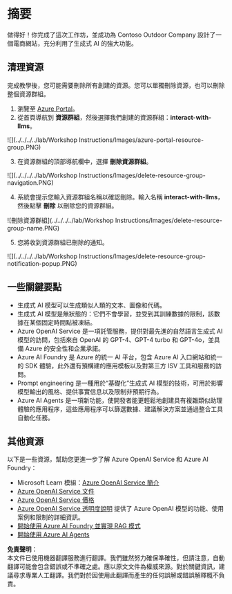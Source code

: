 # 摘要
做得好！你完成了這次工作坊，並成功為 Contoso Outdoor Company 設計了一個電商網站，充分利用了生成式 AI 的強大功能。

## 清理資源

完成教學後，您可能需要刪除所有創建的資源。您可以單獨刪除資源，也可以刪除整個資源群組。

1. 瀏覽至 [Azure Portal](https://portal.azure.com)。  
2. 從首頁導航到 **資源群組**，然後選擇我們創建的資源群組：**interact-with-llms**。

![](../../../../lab/Workshop Instructions/Images/azure-portal-resource-group.PNG)

3. 在資源群組的頂部導航欄中，選擇 **刪除資源群組**。

![](../../../../lab/Workshop Instructions/Images/delete-resource-group-navigation.PNG)

4. 系統會提示您輸入資源群組名稱以確認刪除。輸入名稱 **interact-with-llms**，然後點擊 **刪除** 以刪除您的資源群組。

![刪除資源群組](../../../../lab/Workshop Instructions/Images/delete-resource-group-name.PNG)

5. 您將收到資源群組已刪除的通知。

![](../../../../lab/Workshop Instructions/Images/delete-resource-group-notification-popup.PNG)

## 一些關鍵要點
- 生成式 AI 模型可以生成類似人類的文本、圖像和代碼。
- 生成式 AI 模型是無狀態的：它們不會學習，並受到其訓練數據的限制，該數據在某個固定時間點被凍結。
- Azure OpenAI Service 是一項託管服務，提供對最先進的自然語言生成式 AI 模型的訪問，包括來自 OpenAI 的 GPT-4、GPT-4 turbo 和 GPT-4o，並具備 Azure 的安全性和企業承諾。
- Azure AI Foundry 是 Azure 的統一 AI 平台，包含 Azure AI 入口網站和統一的 SDK 體驗，此外還有預構建的應用模板以及對第三方 ISV 工具和服務的訪問。
- Prompt engineering 是一種用於“基礎化”生成式 AI 模型的技術，可用於影響模型輸出的風格、提供事實信息以及限制非預期行為。
- Azure AI Agents 是一項新功能，使開發者能更輕鬆地創建具有複雜類似助理體驗的應用程序，這些應用程序可以篩選數據、建議解決方案並通過整合工具自動化任務。

## 其他資源
以下是一些資源，幫助您更進一步了解 Azure OpenAI Service 和 Azure AI Foundry：

- Microsoft Learn 模組：[Azure OpenAI Service 簡介](https://learn.microsoft.com/en-us/training/modules/explore-azure-openai/?WT.mc_id=aiml-132569-cacaste)
- [Azure OpenAI Service 文件](https://learn.microsoft.com/en-us/azure/cognitive-services/openai/?WT.mc_id=aiml-132569-cacaste)
- [Azure OpenAI Service 價格](https://azure.microsoft.com/en-us/products/cognitive-services/openai-service/#pricing/?WT.mc_id=aiml-132569-cacaste)
- [Azure OpenAI Service 透明度說明](https://learn.microsoft.com/en-us/legal/cognitive-services/openai/transparency-note/?WT.mc_id=aiml-132569-cacaste) 提供了 Azure OpenAI 模型的功能、使用案例和限制的詳細資訊。
- [開始使用 Azure AI Foundry 並實現 RAG 模式](https://learn.microsoft.com/training/paths/create-custom-copilots-ai-studio//?WT.mc_id=aiml-132569-cacaste)
- [開始使用 Azure AI Agents](https://learn.microsoft.com/en-us/azure/ai-services/agents/overview)

**免責聲明**：  
本文件已使用機器翻譯服務進行翻譯。我們雖然努力確保準確性，但請注意，自動翻譯可能會包含錯誤或不準確之處。應以原文文件為權威來源。對於關鍵資訊，建議尋求專業人工翻譯。我們對於因使用此翻譯而產生的任何誤解或錯誤解釋概不負責。